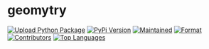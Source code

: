 # geomytry

[![Upload Python Package](https://github.com/mordy-python/geomytry/actions/workflows/python-publish.yml/badge.svg?branch=main)](https://github.com/mordy-python/geomytry/actions/workflows/python-publish.yml) [![PyPi Version](https://img.shields.io/pypi/v/geomytry)](https://img.shields.io/pypi/v/geomytry) [![Maintained](https://img.shields.io/maintenance/yes/2021)](https://img.shields.io/maintenance/yes/2021) [![Format](https://img.shields.io/pypi/format/geomytry)](https://img.shields.io/pypi/format/geomytry) [![Contributors](https://img.shields.io/github/contributors/mordy-python/geomytry)](https://img.shields.io/github/contributors/mordy-python/geomytry) [![Top Languages](https://img.shields.io/github/languages/top/mordy-python/geomytry)](https://img.shields.io/github/languages/top/mordy-python/geomytry)
